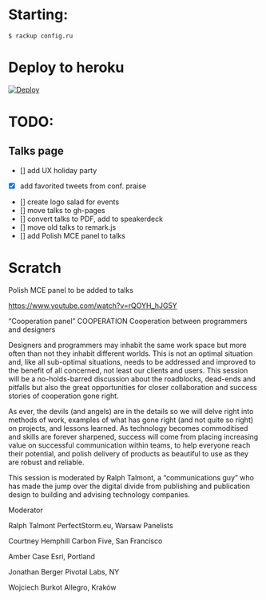 # Starting:

`$ rackup config.ru`

# Deploy to heroku
[![Deploy](https://www.herokucdn.com/deploy/button.svg)](https://heroku.com/deploy?template=https://github.com/jonathanpberger/jpb.com)


# TODO:


## Talks page
- [] add UX holiday party
- [x] add favorited tweets from conf. praise
- [] create logo salad for events
- [] move talks to gh-pages
- [] convert talks to PDF, add to speakerdeck
- [] move old talks to remark.js
- [] add Polish MCE panel to talks

# Scratch

Polish MCE panel to be added to talks

https://www.youtube.com/watch?v=rQOYH_hJG5Y

“Cooperation panel”
COOPERATION
Cooperation between programmers and designers

Designers and programmers may inhabit the same work space but more often than not they inhabit different worlds. This is not an optimal situation and, like all sub-optimal situations, needs to be addressed and improved to the benefit of all concerned, not least our clients and users. This session will be a no-holds-barred discussion about the roadblocks, dead-ends and pitfalls but also the great opportunities for closer collaboration and success stories of cooperation gone right.

As ever, the devils (and angels) are in the details so we will delve right into methods of work, examples of what has gone right (and not quite so right) on projects, and lessons learned. As technology becomes commoditised and skills are forever sharpened, success will come from placing increasing value on successful communication within teams, to help everyone reach their potential, and polish delivery of products as beautiful to use as they are robust and reliable.

This session is moderated by Ralph Talmont, a “communications guy” who has made the jump over the digital divide from publishing and publication design to building and advising technology companies.

Moderator

Ralph Talmont
PerfectStorm.eu, Warsaw
Panelists

Courtney Hemphill
Carbon Five, San Francisco

Amber Case
Esri, Portland

Jonathan Berger
Pivotal Labs, NY

Wojciech Burkot
Allegro, Kraków

